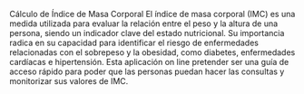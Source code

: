 Cálculo de Índice de Masa Corporal
El índice de masa corporal (IMC) es una medida utilizada para evaluar la relación entre el peso y la altura de una persona, siendo un indicador clave del estado nutricional. Su importancia radica en su capacidad para identificar el riesgo de enfermedades relacionadas con el sobrepeso y la obesidad, como diabetes, enfermedades cardíacas e hipertensión. Esta aplicación on line pretender ser una guía de acceso rápido para poder que las personas puedan hacer las consultas y monitorizar sus valores de IMC. 
